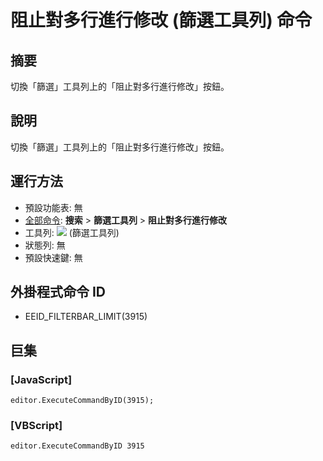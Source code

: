 # 阻止對多行進行修改 (篩選工具列) 命令

## 摘要

切換「篩選」工具列上的「阻止對多行進行修改」按鈕。

## 說明

切換「篩選」工具列上的「阻止對多行進行修改」按鈕。

## 運行方法

- 預設功能表: 無
- [全部命令](../tools/all_commands): **搜索**
\> **篩選工具列** \> **阻止對多行進行修改**
- 工具列: ![](../../images/blockmultilinechanges..png) (篩選工具列)
- 狀態列: 無
- 預設快速鍵: 無

## 外掛程式命令 ID

- EEID\_FILTERBAR\_LIMIT(3915)

## 巨集

### \[JavaScript\]

```
editor.ExecuteCommandByID(3915);
```

### \[VBScript\]

```
editor.ExecuteCommandByID 3915
```
